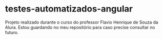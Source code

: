 # testes-automatizados-angular

Projeto realizado durante o curso do professor Flavio Henrique de Souza da Alura. Estou guardando no meu repositório para caso precise consultar no futuro.
